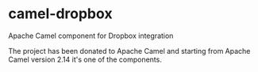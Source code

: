 camel-dropbox
=============

Apache Camel component for Dropbox integration

The project has been donated to Apache Camel and starting from Apache Camel version 2.14 it's one of the components.
